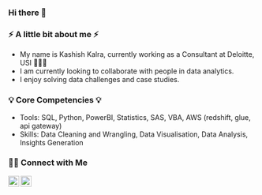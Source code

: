 ### Hi there 👋

### ⚡ A little bit about me ⚡
- My name is Kashish Kalra, currently working as a Consultant at Deloitte, USI 🙋🏻‍♀️
- I am currently looking to collaborate with people in data analytics.
- I enjoy solving data challenges and case studies.

### 💡 Core Competencies 💡
- Tools: SQL, Python, PowerBI, Statistics, SAS, VBA, AWS (redshift, glue, api gateway)
- Skills: Data Cleaning and Wrangling, Data Visualisation, Data Analysis, Insights Generation

### 🙌🏻 Connect with Me
 <a href="https://www.linkedin.com/in/kashish-kalra-/">
  <img align="left" alt="Kashsih's LinkedIN" width="22px" src="https://raw.githubusercontent.com/peterthehan/peterthehan/master/assets/linkedin.svg" />
</a>
<a href="https://twitter.com/Kashish__kalra">
  <img align="left" alt="Kashish Kalra | Twitter" width="22px" src="https://raw.githubusercontent.com/peterthehan/peterthehan/master/assets/twitter.svg" />
</a>


<!--
**kalrakashish/kalrakashish** is a ✨ _special_ ✨ repository because its `README.md` (this file) appears on your GitHub profile.

Here are some ideas to get you started:

- 🔭 I’m currently working on ...
- 🌱 I’m currently learning ...
- 👯 I’m looking to collaborate on ...
- 🤔 I’m looking for help with ...
- 💬 Ask me about ...
- 📫 How to reach me: ...
- 😄 Pronouns: ...
- ⚡ Fun fact: ...
-->
